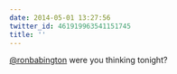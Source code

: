 ```yaml
---
date: 2014-05-01 13:27:56
twitter_id: 461919963541151745
title: ''
---
```


<!-- Tweet at https://twitter.com/statuses/461911314697568256 is either deleted or protected. -->

[@ronbabington](https://twitter.com/ronbabington) were you thinking tonight?

